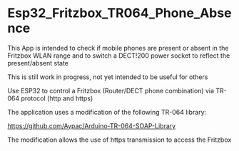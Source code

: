# Esp32_Fritzbox_TR064_Phone_Absence

This App is intended to check if mobile phones are present or absent
in the Fritzbox WLAN range and to switch a DECT!200 power
socket to reflect the present/absent state

This is still work in progress, not yet intended to be useful for others

Use ESP32 to control a Fritzbox (Router/DECT phone combination) via TR-064 protocol (http and https)

The application uses a modification of the following TR-064 library:

https://github.com/Aypac/Arduino-TR-064-SOAP-Library

The modification allows the use of https transmission to access the Fritzbox




